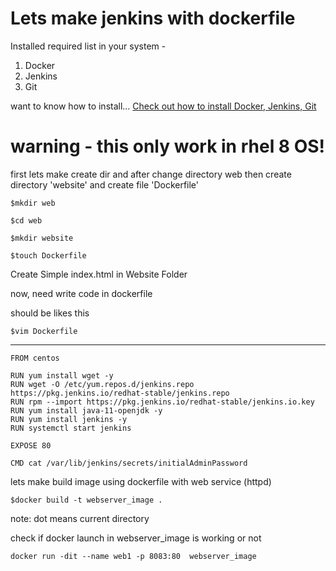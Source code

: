 ﻿# Lets make jenkins with dockerfile
 
 Installed required list in your system -
 1) Docker
 2) Jenkins
 3) Git
 
 want to know how to install...
 [Check out how to install Docker, Jenkins, Git](https://github.com/amantiwari1/git_jenkins_docker/blob/master/README.md)

# warning - this only work in rhel 8 OS!

first lets make create dir and after change directory web then create directory 'website' and create file 'Dockerfile'

```
$mkdir web

$cd web 

$mkdir website

$touch Dockerfile
```

Create Simple index.html in Website Folder

now,
need write code in dockerfile

should be likes this 

```
$vim Dockerfile
```
---
```
FROM centos

RUN yum install wget -y
RUN wget -O /etc/yum.repos.d/jenkins.repo https://pkg.jenkins.io/redhat-stable/jenkins.repo
RUN rpm --import https://pkg.jenkins.io/redhat-stable/jenkins.io.key
RUN yum install java-11-openjdk -y
RUN yum install jenkins -y
RUN systemctl start jenkins 

EXPOSE 80

CMD cat /var/lib/jenkins/secrets/initialAdminPassword
````

lets make build image using dockerfile with web service (httpd)

```
$docker build -t webserver_image .
```
note: dot means current directory

check if docker launch in webserver_image is working or not 

```
docker run -dit --name web1 -p 8083:80  webserver_image
```








